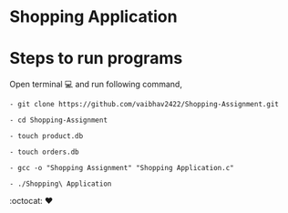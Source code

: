 # Shopping Application

# Steps to run programs

Open terminal :computer: and run following command,
	
	- git clone https://github.com/vaibhav2422/Shopping-Assignment.git

	- cd Shopping-Assignment

	- touch product.db

	- touch orders.db

	- gcc -o "Shopping Assignment" "Shopping Application.c"

	- ./Shopping\ Application

:octocat: :heart: 

 	